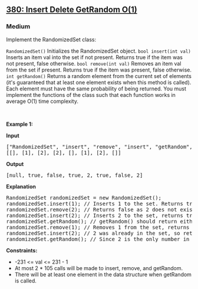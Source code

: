 <h2><a href="https://leetcode.com/problems/insert-delete-getrandom-o1/description/?envType=daily-question&envId=2024-01-16">380: Insert Delete GetRandom O(1)</a></h2>
<h3>Medium</h3>

<p>Implement the RandomizedSet class:</p>

<code>RandomizedSet()</code> Initializes the RandomizedSet object.
<code>bool insert(int val)</code> Inserts an item val into the set if not present. Returns true if the item was not present, false otherwise.
<code>bool remove(int val)</code> Removes an item val from the set if present. Returns true if the item was present, false otherwise.
<code>int getRandom()</code> Returns a random element from the current set of elements (it's guaranteed that at least one element exists when this method is called). Each element must have the same probability of being returned.
You must implement the functions of the class such that each function works in average O(1) time complexity.

<p>&nbsp;</p>
<p><strong class="example">Example 1:</strong></p>

<p><strong>Input</strong></p>
<pre>
["RandomizedSet", "insert", "remove", "insert", "getRandom", "remove", "insert", "getRandom"]
[[], [1], [2], [2], [], [1], [2], []]
</pre>

<p><strong>Output</strong></p>
<pre>
[null, true, false, true, 2, true, false, 2]
</pre>

<p><strong>Explanation</strong></p>
<pre>
RandomizedSet randomizedSet = new RandomizedSet();
randomizedSet.insert(1); // Inserts 1 to the set. Returns true as 1 was inserted successfully.
randomizedSet.remove(2); // Returns false as 2 does not exist in the set.
randomizedSet.insert(2); // Inserts 2 to the set, returns true. Set now contains [1,2].
randomizedSet.getRandom(); // getRandom() should return either 1 or 2 randomly.
randomizedSet.remove(1); // Removes 1 from the set, returns true. Set now contains [2].
randomizedSet.insert(2); // 2 was already in the set, so return false.
randomizedSet.getRandom(); // Since 2 is the only number in the set, getRandom() will always return 2.
</pre>

<p><strong>Constraints:</strong></p>

<ul>
  <li>-231 <= val <= 231 - 1</li>
  <li>At most 2 * 105 calls will be made to insert, remove, and getRandom.</li>
  <li>There will be at least one element in the data structure when getRandom is called.</li>
</ul>
